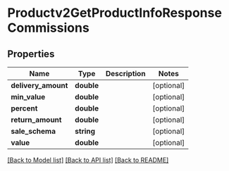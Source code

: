 # Productv2GetProductInfoResponseCommissions

## Properties
Name | Type | Description | Notes
------------ | ------------- | ------------- | -------------
**delivery_amount** | **double** |  | [optional] 
**min_value** | **double** |  | [optional] 
**percent** | **double** |  | [optional] 
**return_amount** | **double** |  | [optional] 
**sale_schema** | **string** |  | [optional] 
**value** | **double** |  | [optional] 

[[Back to Model list]](../README.md#documentation-for-models) [[Back to API list]](../README.md#documentation-for-api-endpoints) [[Back to README]](../README.md)


